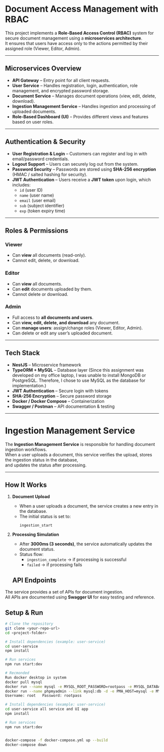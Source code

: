 # Document Access Management with RBAC

This project implements a **Role-Based Access Control (RBAC)** system for secure document management using a **microservices architecture**.  
It ensures that users have access only to the actions permitted by their assigned role (Viewer, Editor, Admin).

---

## Microservices Overview

- **API Gateway** – Entry point for all client requests.
- **User Service** – Handles registration, login, authentication, role management, and encrypted password storage.
- **Document Service** – Manages document operations (view, edit, delete, download).
- **Ingestion Management Service** – Handles ingestion and processing of uploaded documents.
- **Role-Based Dashboard (UI)** – Provides different views and features based on user roles.

---

## Authentication & Security

- **User Registration & Login** – Customers can register and log in with email/password credentials.
- **Logout Support** – Users can securely log out from the system.
- **Password Security** – Passwords are stored using **SHA-256 encryption** (HMAC / salted hashing for security).
- **JWT Authentication** – Users receive a **JWT token** upon login, which includes:
  - `id` (user ID)
  - `name` (user name)
  - `email` (user email)
  - `sub` (subject identifier)
  - `exp` (token expiry time)

---

##  Roles & Permissions

### Viewer

-  Can **view** all documents (read-only).
-  Cannot edit, delete, or download.

### Editor

- Can **view** all documents.
- Can **edit** documents uploaded by them.
- Cannot delete or download.

### Admin

- Full access to **all documents and users**.
- Can **view, edit, delete, and download** any document.
- Can **manage users**: assign/change roles (Viewer, Editor, Admin).
- Can delete or edit any user’s uploaded document.

---

##  Tech Stack

- **NestJS** – Microservice framework
- **TypeORM + MySQL** – Database layer (Since this assignment was developed on my office laptop, I was unable to install MongoDB or PostgreSQL. Therefore, I chose to use MySQL as the database for implementation.)
- **JWT Authentication** – Secure login with tokens
- **SHA-256 Encryption** – Secure password storage
- **Docker / Docker Compose** – Containerization
- **Swagger / Postman** – API documentation & testing

---

# Ingestion Management Service

The **Ingestion Management Service** is responsible for handling document ingestion workflows.  
When a user uploads a document, this service verifies the upload, stores the ingestion status in the database,  
and updates the status after processing.

---

## How It Works

1. **Document Upload**

   - When a user uploads a document, the service creates a new entry in the database.
   - The initial status is set to:
     ```
     ingestion_start
     ```

2. **Processing Simulation**

   - After **3000ms (3 seconds)**, the service automatically updates the document status.
   - Status flow:
     - `ingestion_complete` → if processing is successful
     - `failed` → if processing fails

   ## API Endpoints

The service provides a set of APIs for document ingestion.  
All APIs are documented using **Swagger UI** for easy testing and reference.

## Setup & Run

```bash
# Clone the repository
git clone <your-repo-url>
cd <project-folder>

# Install dependencies (example: user-service)
cd user-service
npm install

# Run services
npm run start:dev

# Recmonded
Run docker desktop in system
docker pull mysql
docker run --name mysql -e MYSQL_ROOT_PASSWORD=rootpass -e MYSQL_DATABASE=mydb -d -p 3306:3306 mysql:8.0
docker run --name phpmyadmin --link mysql:db -d -e PMA_HOST=mysql -e MYSQL_ROOT_PASSWORD=rootpass -p 8080:80 phpmyadmin/phpmyadmin
Username: root   Password: rootpass

# Install dependencies (example: user-service)
cd user-service all service and UI app
npm install

# Run services
npm run start:dev


docker-compose -f docker-compose.yml up --build
docker-compose down

```

